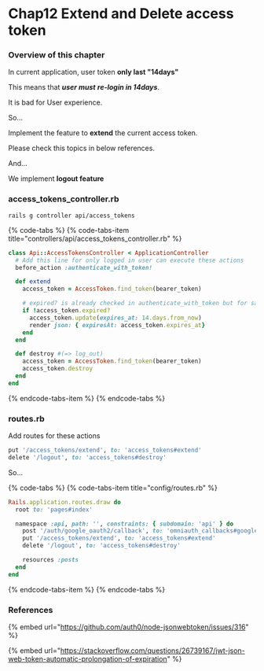 # Chap12 Extend and Delete access token

### Overview of this chapter

In current application, user token **only last "14days"**

This means that _**user must** **re-login in 14days**_.

It is bad for User experience.

So...

Implement the feature to **extend** the current access token.

Please check this topics in below references.



And...

We implement **logout feature**

### access\_tokens\_controller.rb

```text
rails g controller api/access_tokens
```



{% code-tabs %}
{% code-tabs-item title="controllers/api/access\_tokens\_controller.rb" %}
```ruby
class Api::AccessTokensController < ApplicationController
  # Add this line for only logged in user can execute these actions
  before_action :authenticate_with_token!

  def extend
    access_token = AccessToken.find_token(bearer_token)

    # expired? is already checked in authenticate_with_token but for safety...
    if !access_token.expired?
      access_token.update(expires_at: 14.days.from_now)
      render json: { expiresAt: access_token.expires_at}
    end
  end

  def destroy #(=> log_out)
    access_token = AccessToken.find_token(bearer_token)
    access_token.destroy
  end
end
```
{% endcode-tabs-item %}
{% endcode-tabs %}

### routes.rb

Add routes for these actions

```ruby
put '/access_tokens/extend', to: 'access_tokens#extend'
delete '/logout', to: 'access_tokens#destroy'
```

So...

{% code-tabs %}
{% code-tabs-item title="config/routes.rb" %}
```ruby
Rails.application.routes.draw do
  root to: 'pages#index'

  namespace :api, path: '', constraints: { subdomain: 'api' } do
    post '/auth/google_oauth2/callback', to: 'omniauth_callbacks#google_oauth2'
    put '/access_tokens/extend', to: 'access_tokens#extend'
    delete '/logout', to: 'access_tokens#destroy'

    resources :posts
  end
end
```
{% endcode-tabs-item %}
{% endcode-tabs %}





### References

{% embed url="https://github.com/auth0/node-jsonwebtoken/issues/316" %}

{% embed url="https://stackoverflow.com/questions/26739167/jwt-json-web-token-automatic-prolongation-of-expiration" %}

